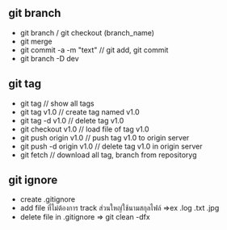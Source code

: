 ## git branch

- git branch / git checkout (branch_name)
- git merge
- git commit -a -m "text" //  git add, git commit
- git branch -D dev

## git tag

- git tag                   // show all tags
- git tag v1.0              // create tag named v1.0
- git tag -d v1.0           // delete tag v1.0
- git checkout v1.0         // load file of tag v1.0
- git push origin v1.0      // push tag v1.0 to origin server
- git push -d origin v1.0   // delete tag v1.0 in origin server
- git fetch  // download all tag, branch from repositoryg

## git ignore
- create .gitignore
- add file ที่ไม่ต้องการ track ส่วนใหญ่ใช้นามสกุลไฟล์ =>ex .log .txt .jpg
- delete file in .gitignore => git clean -dfx